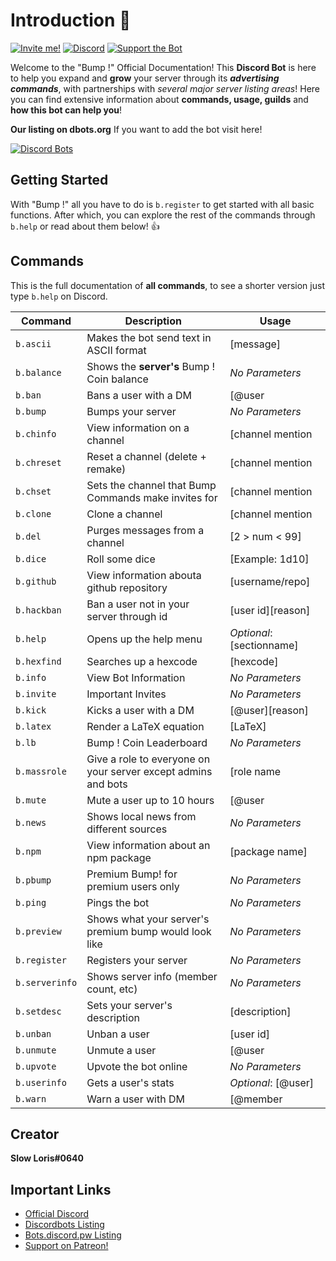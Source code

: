 # Introduction :robot:

[![Invite me!](https://img.shields.io/badge/Discord-Invite%20Me-6b80c2.svg)](https://discordapp.com/oauth2/authorize?client_id=354107917508673547&scope=bot&permissions=1610087679) [![Discord](https://img.shields.io/discord/354296784694018048.svg)](https://discord.gg/kPGsAm7) [![Support the Bot](https://img.shields.io/badge/Support-the%20Bot-orange.svg)](https://www.patreon.com/slowloris)

Welcome to the "Bump !" Official Documentation! This **Discord Bot** is here to help you expand and **grow** your server through its ___advertising commands___, with partnerships with *several major server listing areas*! Here you can find extensive information about **commands, usage, guilds** and **how this bot can help you**!

**Our listing on dbots.org** If you want to add the bot visit here!

[![Discord Bots](https://discordbots.org/api/widget/354107917508673547.png?datacolor=6b80c2&highlightcolor=FFFFFF&certifiedcolor=FFFFFF&usernamecolor=FFFFFF&topcolor=F39C12&middlecolor=2c3e50)](https://discordbots.org/bot/354107917508673547)

## Getting Started

With "Bump !" all you have to do is 
`
b.register
`
to get started with all basic functions.
After which, you can explore the rest of the commands through
`
b.help
`
or read about them below! :+1:

## Commands
This is the full documentation of **all commands**, to see a shorter version just type `b.help` on Discord.

| Command | Description | Usage |
| --- | --- | --- |
|`b.ascii`| Makes the bot send text in ASCII format| [message]|
| `b.balance` | Shows the **server's** Bump ! Coin balance | *No Parameters* |
| `b.ban` | Bans a user with a DM | [@user | user id][reason] |
| `b.bump` | Bumps your server | *No Parameters* | 
| `b.chinfo` | View information on a channel | [channel mention | channel id] |
| `b.chreset` | Reset a channel (delete + remake) | [channel mention | channel id] |
| `b.chset` | Sets the channel that Bump Commands make invites for | [channel mention | channel id] |
| `b.clone` | Clone a channel | [channel mention | channel id] | 
| `b.del` | Purges messages from a channel | [2 > num < 99] |
| `b.dice` | Roll some dice | [Example: 1d10] |
| `b.github` | View information abouta github repository | [username/repo] |
| `b.hackban` | Ban a user not in your server through id | [user id][reason] |
| `b.help` | Opens up the help menu | *Optional*: [sectionname] |
| `b.hexfind` | Searches up a hexcode | [hexcode] |
| `b.info` | View Bot Information | *No Parameters* |
| `b.invite` | Important Invites | *No Parameters* |
| `b.kick` | Kicks a user with a DM | [@user][reason] |
| `b.latex` | Render a LaTeX equation | [LaTeX] |
| `b.lb` | Bump ! Coin Leaderboard | *No Parameters* |
| `b.massrole` | Give a role to everyone on your server except admins and bots | [role name | role id] |
| `b.mute` | Mute a user up to 10 hours | [@user | user id][reason] |
| `b.news` | Shows local news from different sources | *No Parameters* |
| `b.npm` | View information about an npm package | [package name] |
| `b.pbump` | Premium Bump! for premium users only | *No Parameters* |
| `b.ping` | Pings the bot | *No Parameters* |
| `b.preview` | Shows what your server's premium bump would look like | *No Parameters* |
| `b.register` | Registers your server | *No Parameters* |
| `b.serverinfo` | Shows server info (member count, etc) | *No Parameters* |
| `b.setdesc` | Sets your server's description | [description] |
| `b.unban` | Unban a user | [user id] |
| `b.unmute` | Unmute a user | [@user | user id] |
| `b.upvote` | Upvote the bot online | *No Parameters* |
| `b.userinfo` | Gets a user's stats | *Optional*: [@user] |
| `b.warn` | Warn a user with DM | [@member | userId][reason] |

## Creator
**Slow Loris#0640**
## Important Links
* [Official Discord](https://discord.gg/kPGsAm7)
* [Discordbots Listing](https://discordbots.org/bot/354107917508673547)
* [Bots.discord.pw Listing](https://bots.discord.pw/bots/354107917508673547)
* [Support on Patreon!](https://www.patreon.com/slowloris)
